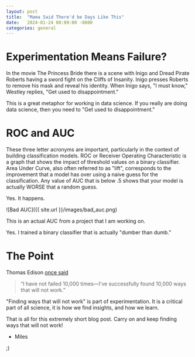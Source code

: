 ```yaml
---
layout: post
title:  "Mama Said There'd be Days Like This"
date:   2024-01-24 00:09:00 -0800
categories: general
---
```


# Experimentation Means Failure?

In the movie The Princess Bride there is a scene with Inigo and Dread Pirate Roberts having a sword fight on the Cliffs of Insanity. Inigo presses Roberts to remove his mask and reveal his identity.  When Inigo says, "I must know," Westley replies, "Get used to disappointment."

This is a great metaphor for working in data science.  If you really are doing data science, then you need to "Get used to disappointment."

# ROC and AUC

These three letter acronyms are important, particularly in the context of building classification models.  ROC or Receiver Operating Characteristic is a graph that shows the impact of threshold values on a binary classifier.  Area Under Curve, also often referred to as "lift", corresponds to the improvement that a model has over using a naive guess for the classification.  Any value of AUC that is below .5 shows that your model is actually WORSE that a random guess.  

Yes.  It happens.

![Bad AUC]({{ site.url }}/images/bad_auc.png)

This is an actual AUC from a project that I am working on.  

Yes.  I trained a binary classifier that is actually "dumber than dumb."

# The Point

Thomas Edison [once said](https://www.smithsonianmag.com/innovation/7-epic-fails-brought-to-you-by-the-genius-mind-of-thomas-edison-180947786/) 

> “I have not failed 10,000 times—I’ve successfully found 10,000 ways that will not work.”

"Finding ways that will not work" is part of experimentation.  It is a critical part of all science, it is how we find insights, and how we learn.

That is all for this extremely short blog post.  Carry on and keep finding ways that will not work!

- Miles

;)